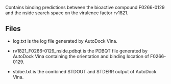 Contains binding predictions between the bioactive compound F0266-0129 and the nside search space on the virulence factor rv1821.

## Files

- log.txt is the log file generated by AutoDock Vina.

- rv1821_F0266-0129_nside.pdbqt is the PDBQT file generated by AutoDock Vina containing the orientation and binding location of F0266-0129.

- stdoe.txt is the combined STDOUT and STDERR output of AutoDock Vina.

